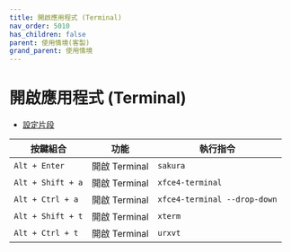 ```yaml
---
title: 開啟應用程式 (Terminal)
nav_order: 5010
has_children: false
parent: 使用情境(客製)
grand_parent: 使用情境
---
```



# 開啟應用程式 (Terminal)

* [設定片段](https://github.com/samwhelp/note-about-xfce/blob/gh-pages/_demo/config/xfce-config/main/config/xfce4/xfconf/xfce-perchannel-xml/xfce4-keyboard-shortcuts.xml#L61)


| 按鍵組合           | 功能         | 執行指令         |
| ----------------- | ------------- | ---------------- |
| `Alt + Enter`     | 開啟 Terminal | `sakura`         |
| `Alt + Shift + a` | 開啟 Terminal | `xfce4-terminal`         |
| `Alt + Ctrl + a`  | 開啟 Terminal | `xfce4-terminal --drop-down` |
| `Alt + Shift + t` | 開啟 Terminal | `xterm`          |
| `Alt + Ctrl + t`  | 開啟 Terminal | `urxvt`          |
